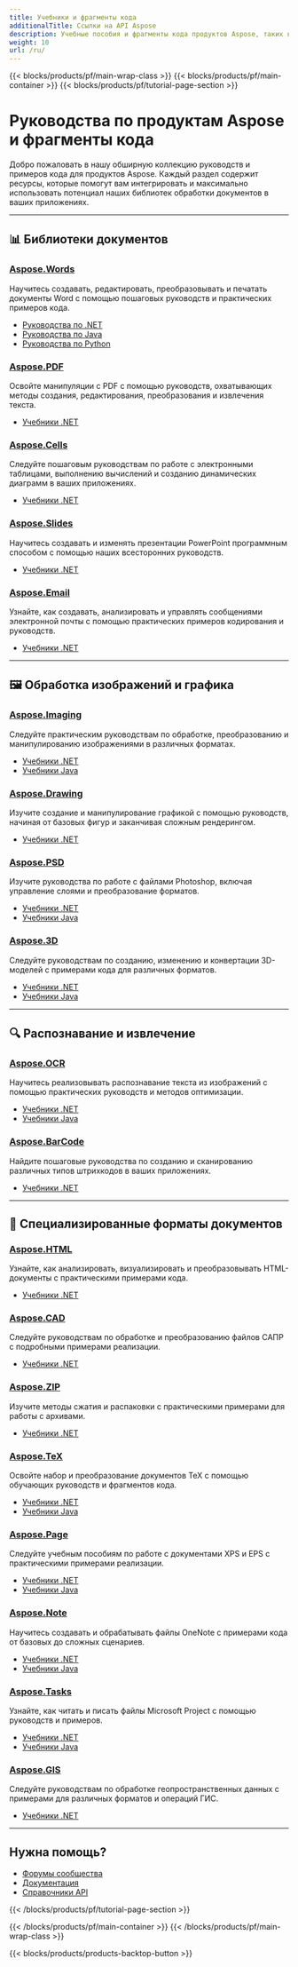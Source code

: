 ```yaml
---
title: Учебники и фрагменты кода
additionalTitle: Ссылки на API Aspose
description: Учебные пособия и фрагменты кода продуктов Aspose, таких как Aspose.Words, Aspose.Cells, Aspose.PDF и других продуктов. Он включает в себя базовые и дополнительные руководства по использованию продуктов Aspose.
weight: 10
url: /ru/
---
```


{{< blocks/products/pf/main-wrap-class >}}
{{< blocks/products/pf/main-container >}}
{{< blocks/products/pf/tutorial-page-section >}}

# Руководства по продуктам Aspose и фрагменты кода

Добро пожаловать в нашу обширную коллекцию руководств и примеров кода для продуктов Aspose. Каждый раздел содержит ресурсы, которые помогут вам интегрировать и максимально использовать потенциал наших библиотек обработки документов в ваших приложениях.

---

## 📊 Библиотеки документов

### [Aspose.Words](./words/)
Научитесь создавать, редактировать, преобразовывать и печатать документы Word с помощью пошаговых руководств и практических примеров кода.
- [Руководства по .NET](./words/net/)
- [Руководства по Java](./words/java/)
- [Руководства по Python](./words/python-net/)

### [Aspose.PDF](./pdf/)
Освойте манипуляции с PDF с помощью руководств, охватывающих методы создания, редактирования, преобразования и извлечения текста.
- [Учебники .NET](./pdf/net/)

### [Aspose.Cells](./cells/)
Следуйте пошаговым руководствам по работе с электронными таблицами, выполнению вычислений и созданию динамических диаграмм в ваших приложениях.
- [Учебники .NET](./cells/net/)

### [Aspose.Slides](./slides/)
Научитесь создавать и изменять презентации PowerPoint программным способом с помощью наших всесторонних руководств.
- [Учебники .NET](./slides/net/)

### [Aspose.Email](./email/)
Узнайте, как создавать, анализировать и управлять сообщениями электронной почты с помощью практических примеров кодирования и руководств.
- [Учебники .NET](./email/net/)

---

## 🖼️ Обработка изображений и графика

### [Aspose.Imaging](./imaging/)
Следуйте практическим руководствам по обработке, преобразованию и манипулированию изображениями в различных форматах.
- [Учебники .NET](./imaging/net/)
- [Учебники Java](./imaging/java/)

### [Aspose.Drawing](./drawing/)
Изучите создание и манипулирование графикой с помощью руководств, начиная от базовых фигур и заканчивая сложным рендерингом.
- [Учебники .NET](./drawing/net/)

### [Aspose.PSD](./psd/)
Изучите руководства по работе с файлами Photoshop, включая управление слоями и преобразование форматов.
- [Учебники .NET](./psd/net/)
- [Учебники Java](./psd/java/)

### [Aspose.3D](./3d/)
Следуйте руководствам по созданию, изменению и конвертации 3D-моделей с примерами кода для различных форматов.
- [Учебники .NET](./3d/net/)
- [Учебники Java](./3d/java/)

---

## 🔍 Распознавание и извлечение

### [Aspose.OCR](./ocr/)
Научитесь реализовывать распознавание текста из изображений с помощью практических руководств и методов оптимизации.
- [Учебники .NET](./ocr/net/)
- [Учебники Java](./ocr/java/)

### [Aspose.BarCode](./barcode/)
Найдите пошаговые руководства по созданию и сканированию различных типов штрихкодов в ваших приложениях.
- [Учебники .NET](./barcode/net/)

---

## 📝 Специализированные форматы документов

### [Aspose.HTML](./html/)
Узнайте, как анализировать, визуализировать и преобразовывать HTML-документы с практическими примерами кода.
- [Учебники .NET](./html/net/)

### [Aspose.CAD](./cad/)
Следуйте руководствам по обработке и преобразованию файлов САПР с подробными примерами реализации.
- [Учебники .NET](./cad/net/)

### [Aspose.ZIP](./zip/)
Изучите методы сжатия и распаковки с практическими примерами для работы с архивами.
- [Учебники .NET](./zip/net/)

### [Aspose.TeX](./tex/)
Освойте набор и преобразование документов TeX с помощью обучающих руководств и фрагментов кода.
- [Учебники .NET](./tex/net/)
- [Учебники Java](./tex/java/)

### [Aspose.Page](./page/)
Следуйте учебным пособиям по работе с документами XPS и EPS с практическими примерами реализации.
- [Учебники .NET](./page/net/)
- [Учебники Java](./page/java/)

### [Aspose.Note](./note/)
Научитесь создавать и обрабатывать файлы OneNote с примерами кода от базовых до сложных сценариев.
- [Учебники .NET](./note/net/)
- [Учебники Java](./note/java/)

### [Aspose.Tasks](./tasks/)
Узнайте, как читать и писать файлы Microsoft Project с помощью руководств и примеров.
- [Учебники .NET](./tasks/net/)
- [Учебники Java](./tasks/java/)

### [Aspose.GIS](./gis/)
Следуйте руководствам по обработке геопространственных данных с примерами для различных форматов и операций ГИС.
- [Учебники .NET](./gis/net/)

---

## Нужна помощь?

- [Форумы сообщества](https://forum.aspose.com/)
- [Документация](https://docs.aspose.com/)
- [Справочники API](https://reference.aspose.com/)

{{< /blocks/products/pf/tutorial-page-section >}}

{{< /blocks/products/pf/main-container >}}
{{< /blocks/products/pf/main-wrap-class >}}

{{< blocks/products/products-backtop-button >}}
